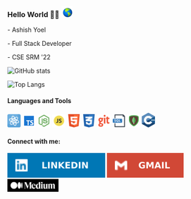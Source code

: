### Hello World</b> 👋🏿 <img src="./images/globe.gif" alt="rotating-globe" width="25px">
<p>- Ashish Yoel</p>
<p>- Full Stack Developer</p>
<p>- CSE SRM '22</p>


![GitHub stats](https://github-readme-stats.vercel.app/api?username=ashish25-bit&show_icons=true&theme=tokyonight&count_private=true)

![Top Langs](https://github-readme-stats.vercel.app/api/top-langs/?username=ashish25-bit&theme=tokyonight&layout=compact)

#### Languages and Tools <br/>

<img src="./images/react.png" width="30" alt="react" /> <img src="./images/typescript.png" width="30" alt="typescript" /> <img src="./images/node.png" width="30" alt="nodejs" /> <img src="./images/js.png" alt="js" width="30" /> <img src="./images/html.png" alt="html" width="30" /> <img src="./images/css.png" alt="css" width="30" /> <img src="./images/git.png" alt="git" width="30" /> <img src="./images/sql.png" alt="sql" width="30" /> <img src="./images/mongodb.png" width="30" alt="mongodb" /> <img src="./images/c++.svg" alt="c++" width="30" />

#### Connect with me:

[<img src="./images/linkedin.svg" alt="linkedin" />](https://www.linkedin.com/in/ashish-yoel-585a6116a/) [<img src="./images/gmail.svg" alt="gmail" />](mailto:ashishyoel23@gmail.com) [<img width="116px" src="./images/medium.png" alt="medium" />](https://medium.com/@yoel_ashish25)


<!--
**ashish25-bit/ashish25-bit** is a ✨ _special_ ✨ repository because its `README.md` (this file) appears on your GitHub profile.

Here are some ideas to get you started:

- 🔭 I’m currently working on ...
- 🌱 I’m currently learning ...
- 👯 I’m looking to collaborate on ...
- 🤔 I’m looking for help with ...
- 💬 Ask me about ...
- 😄 Pronouns: ...
- ⚡ Fun fact: ...
-->
